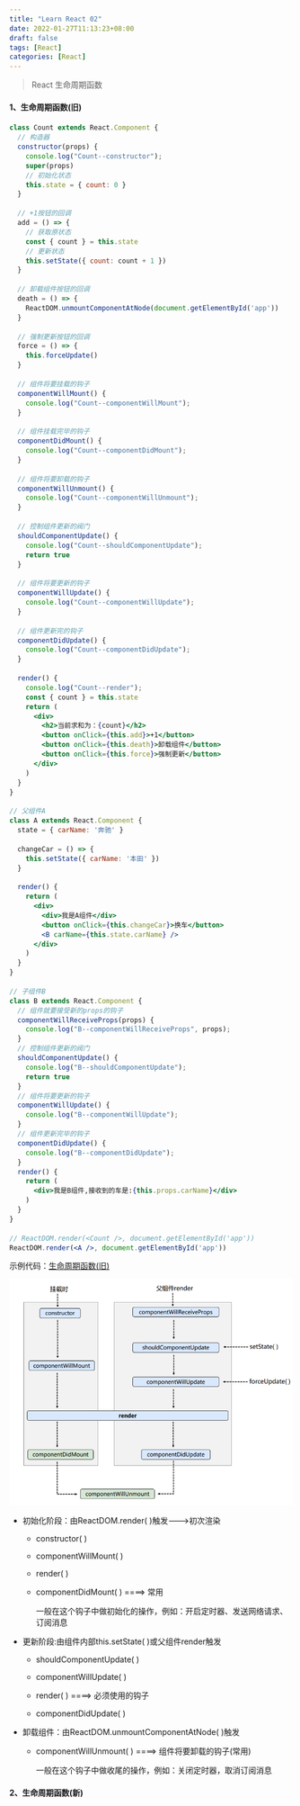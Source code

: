```yaml
---
title: "Learn React 02"
date: 2022-01-27T11:13:23+08:00
draft: false
tags: [React]
categories: [React]
---
```


> React 生命周期函数

#### 1、生命周期函数(旧)

```jsx
class Count extends React.Component {
  // 构造器
  constructor(props) {
    console.log("Count--constructor");
    super(props)
    // 初始化状态
    this.state = { count: 0 }
  }

  // +1按钮的回调 
  add = () => {
    // 获取原状态
    const { count } = this.state
    // 更新状态
    this.setState({ count: count + 1 })
  }

  // 卸载组件按钮的回调
  death = () => {
    ReactDOM.unmountComponentAtNode(document.getElementById('app'))
  }

  // 强制更新按钮的回调
  force = () => {
    this.forceUpdate()
  }
  
  // 组件将要挂载的钩子
  componentWillMount() {
    console.log("Count--componentWillMount");
  }

  // 组件挂载完毕的钩子
  componentDidMount() {
    console.log("Count--componentDidMount");
  }

  // 组件将要卸载的钩子
  componentWillUnmount() {
    console.log("Count--componentWillUnmount");
  }

  // 控制组件更新的阀门 
  shouldComponentUpdate() {
    console.log("Count--shouldComponentUpdate");
    return true
  }

  // 组件将要更新的钩子
  componentWillUpdate() {
    console.log("Count--componentWillUpdate");
  }

  // 组件更新完的钩子
  componentDidUpdate() {
    console.log("Count--componentDidUpdate");
  }

  render() {
    console.log("Count--render");
    const { count } = this.state
    return (
      <div>
        <h2>当前求和为：{count}</h2>
		<button onClick={this.add}>+1</button>
		<button onClick={this.death}>卸载组件</button>
		<button onClick={this.force}>强制更新</button>
	  </div>
    )
  }
}

// 父组件A
class A extends React.Component {
  state = { carName: '奔驰' }

  changeCar = () => {
    this.setState({ carName: '本田' })
  }
  
  render() {
    return (
	  <div>
		<div>我是A组件</div>
		<button onClick={this.changeCar}>换车</button>
		<B carName={this.state.carName} />
	  </div>
	)
  }
}

// 子组件B
class B extends React.Component {
  // 组件就要接受新的props的钩子
  componentWillReceiveProps(props) {
    console.log("B--componentWillReceiveProps", props);
  }
  // 控制组件更新的阀门
  shouldComponentUpdate() {
	console.log("B--shouldComponentUpdate");
	return true
  }
  // 组件将要更新的钩子
  componentWillUpdate() {
	console.log("B--componentWillUpdate");
  }
  // 组件更新完毕的钩子
  componentDidUpdate() {
	console.log("B--componentDidUpdate");
  }
  render() {
	return (
	  <div>我是B组件,接收到的车是:{this.props.carName}</div>
	)
  }
}

// ReactDOM.render(<Count />, document.getElementById('app'))
ReactDOM.render(<A />, document.getElementById('app'))
```

示例代码：[生命周期函数(旧)](https://github.com/zhishouH/learn-react/blob/main/react-basic/10-%E7%BB%84%E4%BB%B6%E7%94%9F%E5%91%BD%E5%91%A8%E6%9C%9F/2-react%E7%94%9F%E5%91%BD%E5%91%A8%E6%9C%9F(%E6%97%A7).html)

![生命周期旧](Learn-React-02.assets/生命周期旧.png)

- 初始化阶段：由ReactDOM.render( )触发--->初次渲染  

  - constructor( ) 

  - componentWillMount( ) 

  - render( )

  - componentDidMount( )    ====>    常用

    一般在这个钩子中做初始化的操作，例如：开启定时器、发送网络请求、订阅消息  

- 更新阶段:由组件内部this.setState( )或父组件render触发

  - shouldComponentUpdate( ) 

  - componentWillUpdate( ) 
  - render( )    ====>    必须使用的钩子
  - componentDidUpdate( ) 

- 卸载组件：由ReactDOM.unmountComponentAtNode( )触发

  - componentWillUnmount( )    ====>    组件将要卸载的钩子(常用)

    一般在这个钩子中做收尾的操作，例如：关闭定时器，取消订阅消息

#### 2、生命周期函数(新)